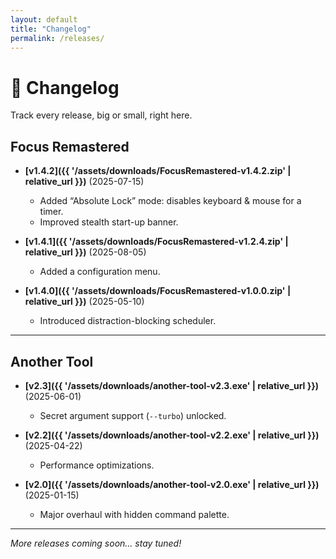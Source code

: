 ```yaml
---
layout: default
title: "Changelog"
permalink: /releases/
---
```


# 📝 Changelog

Track every release, big or small, right here.

## Focus Remastered
- **[v1.4.2]({{ '/assets/downloads/FocusRemastered-v1.4.2.zip' | relative_url }})** (2025-07-15)  
  - Added “Absolute Lock” mode: disables keyboard & mouse for a timer.  
  - Improved stealth start-up banner.  

- **[v1.4.1]({{ '/assets/downloads/FocusRemastered-v1.2.4.zip' | relative_url }})** (2025-08-05)  
  - Added a configuration menu.  

- **[v1.4.0]({{ '/assets/downloads/FocusRemastered-v1.0.0.zip' | relative_url }})** (2025-05-10)  
  - Introduced distraction-blocking scheduler.  

---

## Another Tool
- **[v2.3]({{ '/assets/downloads/another-tool-v2.3.exe' | relative_url }})** (2025-06-01)  
  - Secret argument support (`--turbo`) unlocked.  

- **[v2.2]({{ '/assets/downloads/another-tool-v2.2.exe' | relative_url }})** (2025-04-22)  
  - Performance optimizations.  

- **[v2.0]({{ '/assets/downloads/another-tool-v2.0.exe' | relative_url }})** (2025-01-15)  
  - Major overhaul with hidden command palette.  

---

*More releases coming soon… stay tuned!*  

